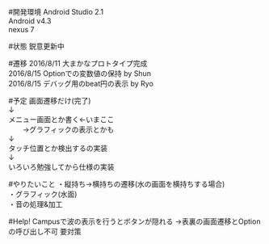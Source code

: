 ﻿#開発環境
Android Studio 2.1<br>
Android v4.3<br>
nexus 7<br>

#状態
鋭意更新中<br>

#遷移
2016/8/11 大まかなプロトタイプ完成<br>
2016/8/15 Optionでの変数値の保持 by Shun<br>
2016/8/15 デバッグ用のbeat円の表示 by Ryo<br>

#予定
画面遷移だけ(完了)<br>
↓<br>
メニュー画面とか書く←いまここ<br>
　　→グラフィックの表示とかも<br>
↓<br>
タッチ位置とか検出するの実装<br>
↓<br>
いろいろ勉強してから仕様の実装
<br>

#やりたいこと
・縦持ち→横持ちの遷移(水の画面を横持ちする場合)<br>
・グラフィック(水面)<br>
・音の処理&加工<br>

#Help!
Campusで波の表示を行うとボタンが隠れる
→表裏の画面遷移とOptionの呼び出し不可 要対策
